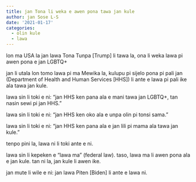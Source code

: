 ```yaml
---
title: jan Tona li weka e awen pona tawa jan kule
author: jan Sose L-S
date: '2021-01-17'
categories:
  - olin kule
  - lawa
---
```


lon ma USA la jan lawa Tona Tunpa [Trump] li tawa la, ona li weka lawa pi awen pona e jan LGBTQ+ 

jan li utala lon tomo lawa pi ma Mewika la, kulupu pi sijelo pona pi pali jan (Department of Health and Human Services [HHS]) li ante e lawa pi pali ike ala tawa jan kule. 

lawa sin li toki e ni: “jan HHS ken pana ala e mani tawa jan LGBTQ+, tan nasin sewi pi jan HHS.”

lawa sin li toki e ni: “jan HHS ken oko ala e unpa olin pi tonsi sama.”

lawa sin li toki e ni: “jan HHS ken pana ala e jan lili pi mama ala tawa jan kule.”

tenpo pini la, lawa ni li toki ante e ni.

lawa sin li kepeken e “lawa ma” (federal law).  taso, lawa ma li awen pona ala e jan kule. tan ni la, jan kule li awen ike.

jan mute li wile e ni: jan lawa Piten [Biden] li ante e lawa ni.
